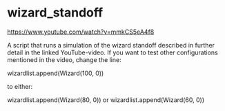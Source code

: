 # wizard_standoff
https://www.youtube.com/watch?v=mmkCS5eA4f8

A script that runs a simulation of the wizard standoff described in further detail in the linked YouTube-video.
If you want to test other configurations mentioned in the video, change the line:

wizardlist.append(Wizard(100, 0))

to either:

wizardlist.append(Wizard(80, 0))
or
wizardlist.append(Wizard(60, 0))

